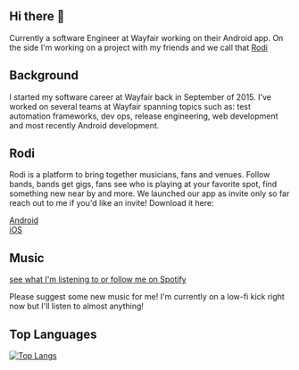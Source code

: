 ## Hi there 👋
Currently a software Engineer at Wayfair working on their Android app.  On the side I'm working on a project with my friends and we call that [Rodi](https://www.myrodi.com)

## Background
I started my software career at Wayfair back in September of 2015.  I've worked on several teams at Wayfair spanning topics such as: test automation frameworks, dev ops, release engineering, web development and most recently Android development.

## Rodi
Rodi is a platform to bring together musicians, fans and venues.  Follow bands, bands get gigs, fans see who is playing at your favorite spot, find something new near by and more.  We launched our app as invite only so far reach out to me if you'd like an invite! Download it here: 

[Android](https://play.google.com/store/apps/details?id=com.rodiums.rodi&pcampaignid=pcampaignidMKT-Other-global-all-co-prtnr-py-PartBadge-Mar2515-1)  
[iOS](https://apps.apple.com/us/app/rodi-local-music/id1582391648?itsct=apps_box_badge&itscg=30200)

## Music
[see what I'm listening to or follow me on Spotify](https://open.spotify.com/user/125367238?si=3_jRvff7QzuuZTxP6EkcPg)

Please suggest some new music for me!  I'm currently on a low-fi kick right now but I'll listen to almost anything!

## Top Languages
[![Top Langs](https://github-readme-stats.vercel.app/api/top-langs?username=nordbergr&layout=compact&theme=nord)](https://github.com/anuraghazra/github-readme-stats)
